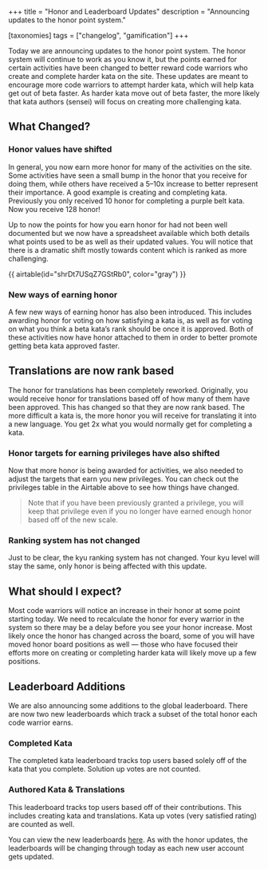 +++
title = "Honor and Leaderboard Updates"
description = "Announcing updates to the honor point system."

[taxonomies]
tags = ["changelog", "gamification"]
+++

Today we are announcing updates to the honor point system. The honor system will continue to work as you know it, but the points earned for certain activities have been changed to better reward code warriors who create and complete harder kata on the site. These updates are meant to encourage more code warriors to attempt harder kata, which will help kata get out of beta faster. As harder kata move out of beta faster, the more likely that kata authors (sensei) will focus on creating more challenging kata.

## What Changed?

### Honor values have shifted

In general, you now earn more honor for many of the activities on the site. Some activities have seen a small bump in the honor that you receive for doing them, while others have received a 5–10x increase to better represent their importance. A good example is creating and completing kata. Previously you only received 10 honor for completing a purple belt kata. Now you receive 128 honor!

Up to now the points for how you earn honor for had not been well documented but we now have a spreadsheet available which both details what points used to be as well as their updated values. You will notice that there is a dramatic shift mostly towards content which is ranked as more challenging.

{{ airtable(id="shrDt7USqZ7GStRb0", color="gray") }}

### New ways of earning honor

A few new ways of earning honor has also been introduced. This includes awarding honor for voting on how satisfying a kata is, as well as for voting on what you think a beta kata’s rank should be once it is approved. Both of these activities now have honor attached to them in order to better promote getting beta kata approved faster.

## Translations are now rank based

The honor for translations has been completely reworked. Originally, you would receive honor for translations based off of how many of them have been approved. This has changed so that they are now rank based. The more difficult a kata is, the more honor you will receive for translating it into a new language. You get 2x what you would normally get for completing a kata.

### Honor targets for earning privileges have also shifted

Now that more honor is being awarded for activities, we also needed to adjust the targets that earn you new privileges. You can check out the privileges table in the Airtable above to see how things have changed.

> Note that if you have been previously granted a privilege, you will keep that privilege even if you no longer have earned enough honor based off of the new scale.

### Ranking system has not changed

Just to be clear, the kyu ranking system has not changed. Your kyu level will stay the same, only honor is being affected with this update.

## What should I expect?

Most code warriors will notice an increase in their honor at some point starting today. We need to recalculate the honor for every warrior in the system so there may be a delay before you see your honor increase. Most likely once the honor has changed across the board, some of you will have moved honor board positions as well — those who have focused their efforts more on creating or completing harder kata will likely move up a few positions.

## Leaderboard Additions

We are also announcing some additions to the global leaderboard. There are now two new leaderboards which track a subset of the total honor each code warrior earns.

### Completed Kata

The completed kata leaderboard tracks top users based solely off of the kata that you complete. Solution up votes are not counted.

### Authored Kata & Translations

This leaderboard tracks top users based off of their contributions. This includes creating kata and translations. Kata up votes (very satisfied rating) are counted as well.

You can view the new leaderboards [here](https://www.codewars.com/users/leaderboard). As with the honor updates, the leaderboards will be changing through today as each new user account gets updated.
